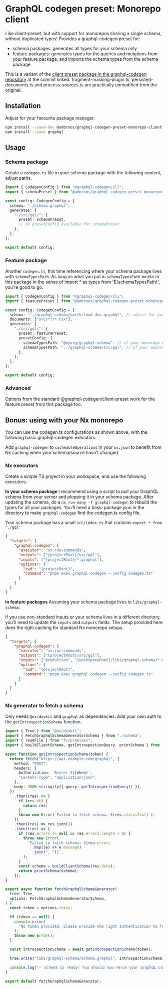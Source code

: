 # GraphQL codegen preset: Monorepo client

Like client-preset, but with support for monorepos sharing a single schema, without duplicated types! Provides a graphql-codegen preset for:

- schema packages: generates all types for your schema only
- feature packages: generates types for the queries and mutations from your feature package, and imports the schema types from the schema package

This is a variant of the [client preset package in the graphql-codegen repository](https://github.com/dotansimha/graphql-code-generator/tree/04d8781ff80b816a5735f86360559e1657108595/packages/presets/client) at the commit linked. fragment-masking-plugin.ts, persisted-documents.ts and process-sources.ts are practically unmodified from the original.

## Installation

Adjust for your favourite package manager.

```bash
npm install --save-dev @ambroos/graphql-codegen-preset-monorepo-client @graphql-codegen/cli
npm install --save graphql
```

## Usage

### Schema package

Create a `codegen.ts` file in your schema package with the following content, adjust paths.

```typescript
import { CodegenConfig } from "@graphql-codegen/cli";
import { schemaPreset } from "@ambroos/graphql-codegen-preset-monorepo-client";

const config: CodegenConfig = {
  schema: "./schema.graphql",
  generates: {
    "./src/gql/": {
      preset: schemaPreset,
      // no presetConfig available for schemaPreset
    },
  },
};

export default config;
```

### Feature package

Another `codegen.ts`, this time referencing where your schema package lives with `schemaTypesPath`. As long as what you put in `schemaTypesPath` works in this package in the sense of import \* as types from '${schemaTypesPath}', you're good to go.

```typescript
import { CodegenConfig } from "@graphql-codegen/cli";
import { featurePreset } from "@ambroos/graphql-codegen-preset-monorepo-client";

const config: CodegenConfig = {
  schema: "../graphql-schema/northcloud-dev.graphql", // adjust for your setup
  documents: ["src/**/*.tsx"],
  generates: {
    "./src/gql/": {
      preset: featurePreset,
      presetConfig: {
        schemaTypesPath: "@myorg/graphql-schema", // if your monorepo uses TypeScript paths (like Nx)
        schemaTypesPath: "../graphql-schema/src/gql", // if your monorepo uses relative paths for imports from another package
      },
    },
  },
};

export default config;
```

### Advanced

Options from the standard @graphql-codegen/client-preset work for the feature preset from this package too.

## Bonus: using with your Nx monorepo

You can use the codegen.ts configurations as shown above, with the following basic graphql-codegen executors.

Add `graphql-codegen` to `cacheableOperations` in your `nx.json` to benefit from Nx caching when your schema/source hasn't changed.

### Nx executors

Create a simple TS project in your workspace, and use the following executors:

**In your schema package**
I recommend using a script to pull your GraphQL schema from your server and plopping it in your schema package. After updating the schema, do a `nx run-many -t graphql-codegen` to rebuild the types for all your packages. You'll need a basic package.json in the directory to make `graphql-codegen` find the codegen.ts config file.

Your schema package has a small `src/index.ts` that contains `export * from './gql'`

```json
{
  "targets": {
    "graphql-codegen": {
      "executor": "nx:run-commands",
      "outputs": ["{projectRoot}/src/gql"],
      "inputs": ["{projectRoot}/*.graphql"],
      "options": {
        "cwd": "{projectRoot}",
        "command": "pnpm exec graphql-codegen --config codegen.ts"
      }
    }
  }
}
```

**In feature packages**
Assuming your schema package lives in `libs/graphql-schema`:

If you use non-standard inputs or your schema lives in a different directory, you'll need to update the `inputs` and `outputs` fields. The setup provided here does the right caching for standard Nx monorepo setups.

```json
{
  "targets": {
    "graphql-codegen": {
      "executor": "nx:run-commands",
      "outputs": ["{projectRoot}/src/gql"],
      "inputs": ["production", "{workspaceRoot}/libs/graphql-schema/*.graphql"],
      "options": {
        "cwd": "{projectRoot}",
        "command": "pnpm exec graphql-codegen --config codegen.ts"
      }
    }
  }
}
```

### Nx generator to fetch a schema

Only needs `@nx/devkit` and `graphql` as dependencies. Add your own auth to the `getIntrospectionSchema` function.

```typescript
import { Tree } from "@nx/devkit";
import { FetchGraphqlSchemaGeneratorSchema } from "./schema";
import { readFile } from "fs/promises";
import { buildClientSchema, getIntrospectionQuery, printSchema } from "graphql";

async function getIntrospectionSchema(token) {
  return fetch("https://api.example.com/graphql", {
    method: "POST",
    headers: {
      Authorization: `Bearer ${token}`,
      "Content-Type": "application/json",
    },
    body: JSON.stringify({ query: getIntrospectionQuery() }),
  })
    .then((res) => {
      if (res.ok) {
        return res;
      }
      throw new Error(`Failed to fetch schema: ${res.statusText}`);
    })
    .then((res) => res.json())
    .then((res) => {
      if (res.errors != null && res.errors.length > 0) {
        throw new Error(
          `Failed to fetch schema: ${res.errors
            .map((e) => e.message)
            .join(", ")}`,
        );
      }
      const schema = buildClientSchema(res.data);
      return printSchema(schema);
    });
}

export async function fetchGraphqlSchemaGenerator(
  tree: Tree,
  options: FetchGraphqlSchemaGeneratorSchema,
) {
  const token = options.token;

  if (token == null) {
    console.error(
      "No token provided, please provide the right authentication to fetch your schema.",
    );
    throw new Error();
  }

  const introspectionSchema = await getIntrospectionSchema(token);

  tree.write("libs/graphql-schema/schema.graphql", introspectionSchema);

  console.log("✅ Schema is ready! You should now rerun your GraphQL codegen.");
}

export default fetchGraphqlSchemaGenerator;
```

